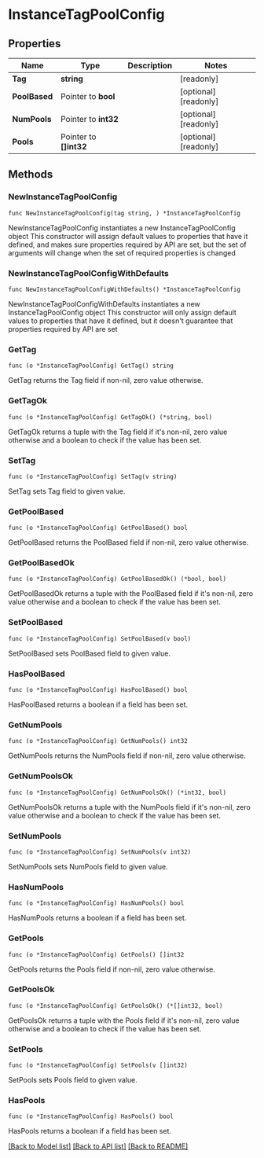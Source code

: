 # InstanceTagPoolConfig

## Properties

Name | Type | Description | Notes
------------ | ------------- | ------------- | -------------
**Tag** | **string** |  | [readonly] 
**PoolBased** | Pointer to **bool** |  | [optional] [readonly] 
**NumPools** | Pointer to **int32** |  | [optional] [readonly] 
**Pools** | Pointer to **[]int32** |  | [optional] [readonly] 

## Methods

### NewInstanceTagPoolConfig

`func NewInstanceTagPoolConfig(tag string, ) *InstanceTagPoolConfig`

NewInstanceTagPoolConfig instantiates a new InstanceTagPoolConfig object
This constructor will assign default values to properties that have it defined,
and makes sure properties required by API are set, but the set of arguments
will change when the set of required properties is changed

### NewInstanceTagPoolConfigWithDefaults

`func NewInstanceTagPoolConfigWithDefaults() *InstanceTagPoolConfig`

NewInstanceTagPoolConfigWithDefaults instantiates a new InstanceTagPoolConfig object
This constructor will only assign default values to properties that have it defined,
but it doesn't guarantee that properties required by API are set

### GetTag

`func (o *InstanceTagPoolConfig) GetTag() string`

GetTag returns the Tag field if non-nil, zero value otherwise.

### GetTagOk

`func (o *InstanceTagPoolConfig) GetTagOk() (*string, bool)`

GetTagOk returns a tuple with the Tag field if it's non-nil, zero value otherwise
and a boolean to check if the value has been set.

### SetTag

`func (o *InstanceTagPoolConfig) SetTag(v string)`

SetTag sets Tag field to given value.


### GetPoolBased

`func (o *InstanceTagPoolConfig) GetPoolBased() bool`

GetPoolBased returns the PoolBased field if non-nil, zero value otherwise.

### GetPoolBasedOk

`func (o *InstanceTagPoolConfig) GetPoolBasedOk() (*bool, bool)`

GetPoolBasedOk returns a tuple with the PoolBased field if it's non-nil, zero value otherwise
and a boolean to check if the value has been set.

### SetPoolBased

`func (o *InstanceTagPoolConfig) SetPoolBased(v bool)`

SetPoolBased sets PoolBased field to given value.

### HasPoolBased

`func (o *InstanceTagPoolConfig) HasPoolBased() bool`

HasPoolBased returns a boolean if a field has been set.

### GetNumPools

`func (o *InstanceTagPoolConfig) GetNumPools() int32`

GetNumPools returns the NumPools field if non-nil, zero value otherwise.

### GetNumPoolsOk

`func (o *InstanceTagPoolConfig) GetNumPoolsOk() (*int32, bool)`

GetNumPoolsOk returns a tuple with the NumPools field if it's non-nil, zero value otherwise
and a boolean to check if the value has been set.

### SetNumPools

`func (o *InstanceTagPoolConfig) SetNumPools(v int32)`

SetNumPools sets NumPools field to given value.

### HasNumPools

`func (o *InstanceTagPoolConfig) HasNumPools() bool`

HasNumPools returns a boolean if a field has been set.

### GetPools

`func (o *InstanceTagPoolConfig) GetPools() []int32`

GetPools returns the Pools field if non-nil, zero value otherwise.

### GetPoolsOk

`func (o *InstanceTagPoolConfig) GetPoolsOk() (*[]int32, bool)`

GetPoolsOk returns a tuple with the Pools field if it's non-nil, zero value otherwise
and a boolean to check if the value has been set.

### SetPools

`func (o *InstanceTagPoolConfig) SetPools(v []int32)`

SetPools sets Pools field to given value.

### HasPools

`func (o *InstanceTagPoolConfig) HasPools() bool`

HasPools returns a boolean if a field has been set.


[[Back to Model list]](../README.md#documentation-for-models) [[Back to API list]](../README.md#documentation-for-api-endpoints) [[Back to README]](../README.md)


